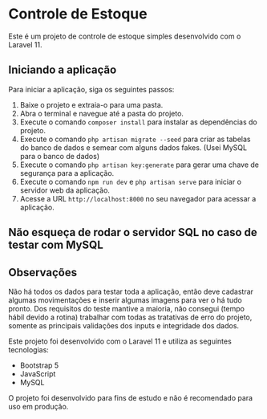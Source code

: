 # Controle de Estoque

Este é um projeto de controle de estoque simples desenvolvido com o Laravel 11.

## Iniciando a aplicação

Para iniciar a aplicação, siga os seguintes passos:

1. Baixe o projeto e extraia-o para uma pasta.
2. Abra o terminal e navegue até a pasta do projeto.
3. Execute o comando `composer install` para instalar as dependências do projeto.
4. Execute o comando `php artisan migrate --seed` para criar as tabelas do banco de dados e semear com alguns dados fakes.
(Usei MySQL para o banco de dados)
5. Execute o comando `php artisan key:generate` para gerar uma chave de segurança para a aplicação.
6. Execute o comando `npm run dev` e `php artisan serve` para iniciar o servidor web da aplicação.
7. Acesse a URL `http://localhost:8000` no seu navegador para acessar a aplicação.

## Não esqueça de rodar o servidor SQL no caso de testar com MySQL

## Observações

Não há todos os dados para testar toda a aplicação, então deve cadastrar algumas movimentações e inserir algumas imagens para ver o há tudo pronto.
Dos requisitos do teste mantive a maioria, não consegui (tempo hábil devido a rotina) trabalhar com todas as tratativas de erro do projeto, somente as principais validações dos inputs e integridade dos dados.

Este projeto foi desenvolvido com o Laravel 11 e utiliza as seguintes tecnologias:

* Bootstrap 5
* JavaScript
* MySQL

O projeto foi desenvolvido para fins de estudo e não é recomendado para uso em produção.